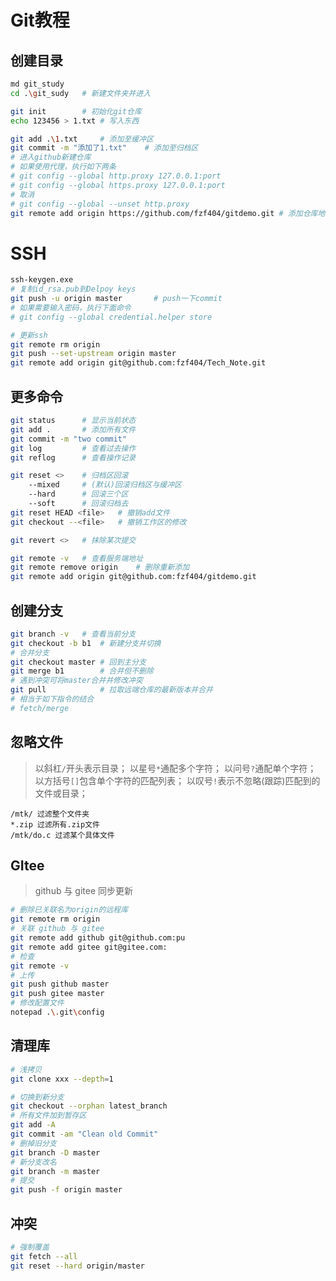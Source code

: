 <!-- 
title: Git
sort: 
--> 
# Git教程

## 创建目录

```bash
md git_study	
cd .\git_sudy	# 新建文件夹并进入

git init		# 初始化git仓库
echo 123456 > 1.txt	# 写入东西

git add .\1.txt		# 添加至缓冲区
git commit -m "添加了1.txt"	# 添加至归档区
# 进入github新建仓库
# 如果使用代理，执行如下两条
# git config --global http.proxy 127.0.0.1:port
# git config --global https.proxy 127.0.0.1:port
# 取消
# git config --global --unset http.proxy
git remote add origin https://github.com/fzf404/gitdemo.git	# 添加仓库地址
```

# SSH

```bash
ssh-keygen.exe
# 复制id_rsa.pub到Delpoy keys
git push -u origin master		# push一下commit
# 如果需要输入密码，执行下面命令
# git config --global credential.helper store

# 更新ssh
git remote rm origin	
git push --set-upstream origin master
git remote add origin git@github.com:fzf404/Tech_Note.git
```

## 更多命令

```bash
git status		# 显示当前状态
git add . 		# 添加所有文件
git commit -m "two commit"
git log			# 查看过去操作
git reflog		# 查看操作记录

git reset <>	# 归档区回滚
	--mixed		# (默认)回滚归档区与缓冲区
	--hard		# 回滚三个区
	--soft		# 回滚归档去
git reset HEAD <file>	# 撤销add文件
git checkout --<file>	# 撤销工作区的修改

git revert <>	# 抹除某次提交

git remote -v	# 查看服务端地址
git remote remove origin	# 删除重新添加
git remote add origin git@github.com:fzf404/gitdemo.git
```

## 创建分支

```bash
git branch -v	# 查看当前分支
git checkout -b b1	# 新建分支并切换
# 合并分支
git checkout master	# 回到主分支
git merge b1		# 合并但不删除
# 遇到冲突可将master合并并修改冲突
git pull			# 拉取远端仓库的最新版本并合并
# 相当于如下指令的结合
# fetch/merge
```

## 忽略文件

> 以斜杠`/`开头表示目录；
> 以星号`*`通配多个字符；
> 以问号`?`通配单个字符；
> 以方括号`[]`包含单个字符的匹配列表；
> 以叹号`!`表示不忽略(跟踪)匹配到的文件或目录；

```
/mtk/ 过滤整个文件夹
*.zip 过滤所有.zip文件
/mtk/do.c 过滤某个具体文件
```

## GItee

> github 与 gitee 同步更新

```bash
# 删除已关联名为origin的远程库
git remote rm origin	
# 关联 github 与 gitee
git remote add github git@github.com:pu
git remote add gitee git@gitee.com:
# 检查
git remote -v
# 上传
git push github master
git push gitee master
# 修改配置文件
notepad .\.git\config
```

## 清理库

```bash
# 浅拷贝
git clone xxx --depth=1

# 切换到新分支
git checkout --orphan latest_branch
# 所有文件加到暂存区
git add -A
git commit -am "Clean old Commit"
# 删掉旧分支
git branch -D master
# 新分支改名
git branch -m master
# 提交
git push -f origin master

```

## 冲突

```bash
# 强制覆盖
git fetch --all
git reset --hard origin/master
```


